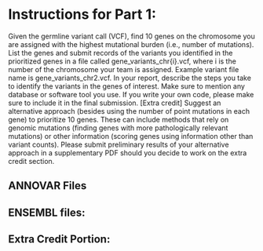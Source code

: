 # Instructions for Part 1:

Given the germline variant call (VCF), find 10 genes on the chromosome you are assigned with
the highest mutational burden (i.e., number of mutations). List the genes and submit records of
the variants you identified in the prioritized genes in a file called gene_variants_chr{i}.vcf, where i
is the number of the chromosome your team is assigned. Example variant file name is
gene_variants_chr2.vcf. In your report, describe the steps you take to identify the variants in the
genes of interest. Make sure to mention any database or software tool you use. If you write your
own code, please make sure to include it in the final submission.
[Extra credit] Suggest an alternative approach (besides using the number of point mutations in
each gene) to prioritize 10 genes. These can include methods that rely on genomic mutations
(finding genes with more pathologically relevant mutations) or other information (scoring genes
using information other than variant counts). Please submit preliminary results of your alternative
approach in a supplementary PDF should you decide to work on the extra credit section.

## ANNOVAR Files



## ENSEMBL files:



## Extra Credit Portion:


